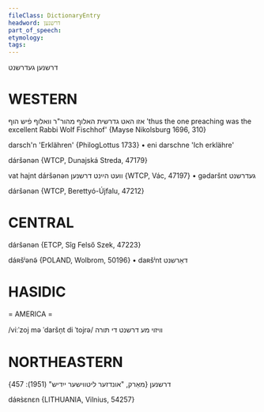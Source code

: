 ```yaml
---
fileClass: DictionaryEntry
headword: דרשנען
part_of_speech: 
etymology: 
tags: 
---
```

דרשנען
געדרשנט

WESTERN
========

אזו האט גדרשית האלוף מהור"ר וואלוף פֿיש הוף
'thus the one preaching was the excellent Rabbi Wolf Fischhof'
{Mayse Nikolsburg 1696, 310}

darsch'n 'Erklähren' {PhilogLottus 1733}
	•	eni darschne 'Ich erklähre'

dáršənən {WTCP, Dunajská Streda, 47179}

vat hajnt dáršənən וועט הײַנט דרשנען {WTCP, Vác, 47197}
	•	gədaršnt געדרשנט

dáršənən {WTCP, Berettyó-Újfalu, 47212}

CENTRAL
========

dáršənən {ETCP, Sîg Felső Szek, 47223}

dáʀšʲənə̃ {POLAND, Wolbrom, 50196}
	•	daʀšʲnt דאַרשנט

HASIDIC
=======
= AMERICA = 

/viːˈzoj mə ˈdaršn̩t di ˈtojrə/ וויזוי מע דרשנט די תּורה

NORTHEASTERN
==============

דרשנען
{מאַרק, "אונדזער ליטווישער ייִדיש" (1951): 457}

dáʀs̀ɛnɛn {LITHUANIA, Vilnius, 54257}